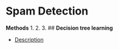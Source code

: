 # Spam Detection
 **Methods**
 1. 
 2.
 3. ## **Decision tree learning**
   - [Description](https://basegroup.ru/community/articles/description)
